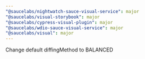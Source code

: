 ```yaml
---
"@saucelabs/nightwatch-sauce-visual-service": major
"@saucelabs/visual-storybook": major
"@saucelabs/cypress-visual-plugin": major
"@saucelabs/wdio-sauce-visual-service": major
"@saucelabs/visual": major
---
```


Change default diffingMethod to BALANCED
